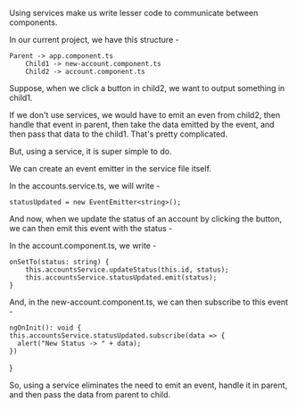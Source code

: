 Using services make us write lesser code to communicate between components.

In our current project, we have this structure - 

    Parent -> app.component.ts
        Child1 -> new-account.component.ts
        Child2 -> account.component.ts

Suppose, when we click a button in child2, we want to output something in child1. 

If we don't use services, we would have to emit an even from child2, then handle that event in parent, then take the data emitted by the event, and then pass that data to the child1. That's pretty complicated.

But, using a service, it is super simple to do.

We can create an event emitter in the service file itself.

In the accounts.service.ts, we will write - 

    statusUpdated = new EventEmitter<string>();

And now, when we update the status of an account by clicking the button, we can then emit this event with the status - 

In the account.component.ts, we write - 

    onSetTo(status: string) {
        this.accountsService.updateStatus(this.id, status);
        this.accountsService.statusUpdated.emit(status);
    }

And, in the new-account.component.ts, we can then subscribe to this event - 

    ngOnInit(): void {
    this.accountsService.statusUpdated.subscribe(data => {
      alert("New Status -> " + data);
    })
  }

So, using a service eliminates the need to emit an event, handle it in parent, and then pass the data from parent to child.